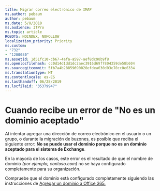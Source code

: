 ```yaml
---
title: Migrar correo electrónico de IMAP
ms.author: pebaum
author: pebaum
ms.date: 5/8/2018
ms.audience: ITPro
ms.topic: article
ROBOTS: NOINDEX, NOFOLLOW
localization_priority: Priority
ms.custom:
- "732"
- "1200030"
ms.assetid: 1d51fc10-cb67-4afa-a597-aef8dc90b9f8
ms.openlocfilehash: cc0d14d1dd1dc2aec3916d69f7804359de58b604
ms.sourcegitcommit: 5fb7a4b28859690020efdea630d03e70cc0e6334
ms.translationtype: HT
ms.contentlocale: es-ES
ms.lasthandoff: 06/28/2019
ms.locfileid: "35379947"
---
```

# <a name="when-you-get-a-not-an-accepted-domain-error"></a>Cuando recibe un error de "No es un dominio aceptado"

Al intentar agregar una dirección de correo electrónico en el usuario o un grupo, o durante la migración de buzones, es posible que reciba el siguiente error: **No se puede usar el dominio porque no es un dominio aceptado para el sistema de Exchange**.
  
En la mayoría de los casos, este error es el resultado de que el nombre de dominio *(por ejemplo, contoso.com)* no se haya configurado completamente para su organización.
  
Compruebe que el dominio está configurado completamente siguiendo las instrucciones de [Agregar un dominio a Office 365.](https://support.office.com/article/6383f56d-3d09-4dcb-9b41-b5f5a5efd611)
  